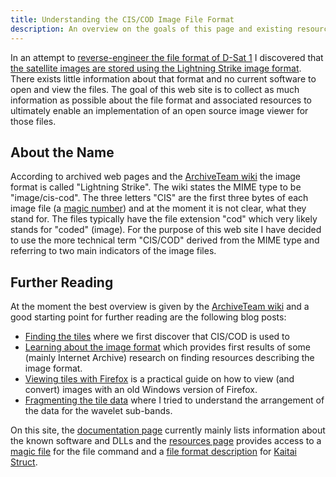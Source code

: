 ```yaml
---
title: Understanding the CIS/COD Image File Format
description: An overview on the goals of this page and existing resources.
---
```


In an attempt to [reverse-engineer the file format of D-Sat
1](https://dsat.igada.de/) I discovered that [the satellite images are
stored using the Lightning Strike image
format](https://dsat.igada.de/2024/04/03/learning-about-the-image-format.html). There
exists little information about that format and no current software to
open and view the files. The goal of this web site is to collect as
much information as possible about the file format and associated
resources to ultimately enable an implementation of an open source
image viewer for those files.

## About the Name

According to archived web pages and the [ArchiveTeam
wiki](http://justsolve.archiveteam.org/wiki/Lightning_Strike) the
image format is called "Lightning Strike". The wiki states the MIME
type to be "image/cis-cod". The three letters "CIS" are the first
three bytes of each image file (a [magic
number](https://en.wikipedia.org/wiki/File_format#Magic_number)) and
at the moment it is not clear, what they stand for.  The files
typically have the file extension "cod" which very likely stands for
"coded" (image). For the purpose of this web site I have decided to
use the more technical term "CIS/COD" derived from the MIME type and
referring to two main indicators of the image files.

## Further Reading

At the moment the best overview is given by the [ArchiveTeam
wiki](http://justsolve.archiveteam.org/wiki/Lightning_Strike) and a
good starting point for further reading are the following blog posts:
- [Finding the
  tiles](https://dsat.igada.de/2024/04/02/finding-the-tiles.html)
  where we first discover that CIS/COD is used to
- [Learning about the image
  format](https://dsat.igada.de/2024/04/03/learning-about-the-image-format.html)
  which provides first results of some (mainly Internet Archive)
  research on finding resources describing the image format.
- [Viewing tiles with
  Firefox](https://dsat.igada.de/2024/04/19/viewing-tiles-with-firefox.html)
  is a practical guide on how to view (and convert) images with an old
  Windows version of Firefox.
- [Fragmenting the tile
  data](https://dsat.igada.de/2024/07/21/fragmenting-the-tile-data.html)
  where I tried to understand the arrangement of the data for the
  wavelet sub-bands.

On this site, the [documentation
page](https://cod.igada.de/documentation.html) currently mainly lists
information about the known software and DLLs and the [resources
page](https://cod.igada.de/resources.html) provides access to a [magic
file](https://www.darwinsys.com/file/) for the file command and a
[file format description](resources/cis.ksy) for [Kaitai
Struct](https://kaitai.io/).
